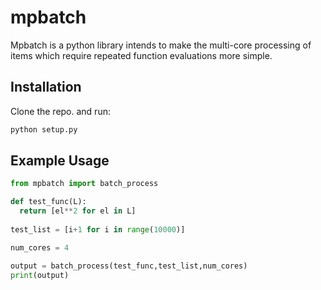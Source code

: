 # mpbatch
Mpbatch is a python library intends to make the multi-core processing of items which require repeated function evaluations more simple.

## Installation
Clone the repo. and run:

```bash
python setup.py
```

## Example Usage
```python
from mpbatch import batch_process

def test_func(L):
  return [el**2 for el in L]
  
test_list = [i+1 for i in range(10000)]  

num_cores = 4

output = batch_process(test_func,test_list,num_cores)
print(output)
```
